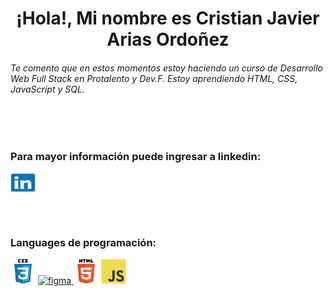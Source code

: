 <h1 align="center">¡Hola!, Mi nombre es Cristian Javier Arias Ordoñez</h1>
<h6>Te comento que en estos momentos estoy haciendo un curso de Desarrollo Web Full Stack en Protalento y Dev.F.
Estoy aprendiendo HTML, CSS, JavaScript y SQL.</h3>

<br>
<br>

<h3 align="left">Para mayor información puede ingresar a linkedin:</h3>
<p align="left">
<a href="https://www.linkedin.com/in/cristian-j-arias-o/" target="blank"><img align="center" src="https://raw.githubusercontent.com/devicons/devicon/master/icons/linkedin/linkedin-original.svg" alt="Cristian-J-Arias-O/" height="30" width="40" /></a>
</p>

<br>
<br>

<h3 align="left">Languages de programación:</h3>
<p align="left"> <a href="https://www.w3schools.com/css/" target="_blank" rel="noreferrer"> <img src="https://raw.githubusercontent.com/devicons/devicon/master/icons/css3/css3-original-wordmark.svg" alt="css3" width="40" height="40"/></a> <a href="https://www.figma.com/" target="_blank" rel="noreferrer"> <img src="https://www.vectorlogo.zone/logos/figma/figma-icon.svg" alt="figma" width="40" height="40"/> </a> <a href="https://www.w3.org/html/" target="_blank" rel="noreferrer"> <img src="https://raw.githubusercontent.com/devicons/devicon/master/icons/html5/html5-original-wordmark.svg" alt="html5" width="40" height="40"/></a> <a href="https://developer.mozilla.org/en-US/docs/Web/JavaScript" target="_blank" rel="noreferrer"> <img src="https://raw.githubusercontent.com/devicons/devicon/master/icons/javascript/javascript-original.svg" alt="javascript" width="40" height="40"/></a>

</p>
